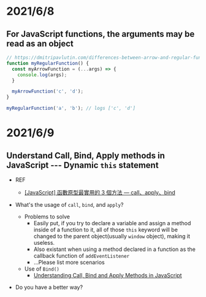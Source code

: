 # 2021/6/8
## For JavaScript functions, the arguments may be read as an object

```javascript
// https://dmitripavlutin.com/differences-between-arrow-and-regular-functions/
function myRegularFunction() {
  const myArrowFunction = (...args) => {
    console.log(args);
  }

  myArrowFunction('c', 'd');
}

myRegularFunction('a', 'b'); // logs ['c', 'd']
```

# 2021/6/9
## Understand Call, Bind, Apply methods in JavaScript --- Dynamic `this` statement
- REF
  - [[JavaScript] 函數原型最實用的 3 個方法 — call、apply、bind](https://realdennis.medium.com/javascript-%E8%81%8A%E8%81%8Acall-apply-bind%E7%9A%84%E5%B7%AE%E7%95%B0%E8%88%87%E7%9B%B8%E4%BC%BC%E4%B9%8B%E8%99%95-2f82a4b4dd66)
  

- What's the usage of `call`, `bind`, and `apply`?
  - Problems to solve
    - Easily put, if you try to declare a variable and assign a method inside of a function to it, all of those `this` keyword will be changed to the parent object(usually `window` object), making it useless.
    - Also existant when using a method declared in a function as the callback function of `addEventListener`
    - ...Please list more scenarios
  - Use of `Bind()`
    - [Understanding Call, Bind and Apply Methods in JavaScript](https://blog.bitsrc.io/understanding-call-bind-and-apply-methods-in-javascript-33dbf3217be)
- Do you have a better way?